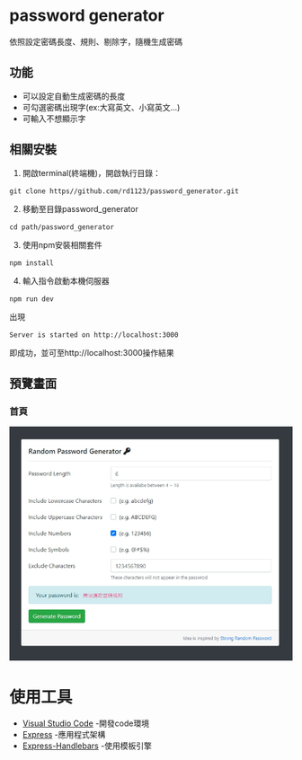 # password generator
依照設定密碼長度、規則、剔除字，隨機生成密碼

## 功能
+ 可以設定自動生成密碼的長度
+ 可勾選密碼出現字(ex:大寫英文、小寫英文...)
+ 可輸入不想顯示字

## 相關安裝
1. 開啟terminal(終端機)，開啟執行目錄：
```
git clone https//github.com/rd1123/password_generator.git
```
2. 移動至目錄password_generator 
```
cd path/password_generator
```
3. 使用npm安裝相關套件
```
npm install
```
4. 輸入指令啟動本機伺服器
```
npm run dev
```
出現
```
Server is started on http://localhost:3000
```
即成功，並可至http://localhost:3000操作結果

## 預覽畫面
### 首頁
![index](https://github.com/rd1123/password_generator/blob/master/pic/index.jpg)

# 使用工具
+ [Visual Studio Code](https://visualstudio.microsoft.com/zh-hant/) -開發code環境
+ [Express](https://www.npmjs.com/package/express) -應用程式架構
+ [Express-Handlebars](https://www.npmjs.com/package/express-handlebars) -使用模板引擎